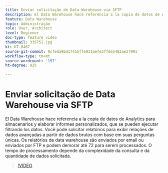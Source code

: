 ```yaml
---
title: Enviar solicitação de Data Warehouse via SFTP
description: El Data Warehouse hace referencia a la copia de datos de Analytics para almacenarlos y elaborar informes personalizados, que se pueden ejecutar filtrando los datos. Você pode solicitar relatórios para exibir relações de dados avançadas a partir de dados brutos com base em suas perguntas únicas. Os relatórios de data warehouse são enviados por email ou enviados por FTP e podem demorar até 72 para serem processados. O tempo de processamento depende da complexidade da consulta e da quantidade de dados solicitada.
feature: Data Warehouse
topic: Administração
role: User, Architect
level: Beginner
doc-type: feature video
thumbnail: 335751.jpg
kt: KT-8467
source-git-commit: 9cfeda9bd17455ffe9315efe3ffde5482ae27991
workflow-type: tm+mt
source-wordcount: '157'
ht-degree: 92%

---
```



# Enviar solicitação de Data Warehouse via SFTP

El Data Warehouse hace referencia a la copia de datos de Analytics para almacenarlos y elaborar informes personalizados, que se pueden ejecutar filtrando los datos. Você pode solicitar relatórios para exibir relações de dados avançadas a partir de dados brutos com base em suas perguntas únicas. Os relatórios de data warehouse são enviados por email ou enviados por FTP e podem demorar até 72 para serem processados. O tempo de processamento depende da complexidade da consulta e da quantidade de dados solicitada.


>[!VIDEO](https://video.tv.adobe.com/v/335751/?quality=12&learn=on)